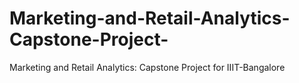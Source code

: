 # Marketing-and-Retail-Analytics-Capstone-Project-
Marketing and Retail Analytics: Capstone Project for IIIT-Bangalore 

